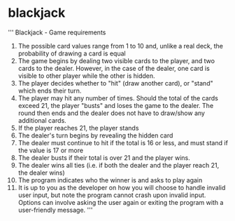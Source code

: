 # blackjack

'''
Blackjack - Game requirements
1.  The possible card values range from 1 to 10 and,
unlike a real deck, the probability of drawing a card is equal
2. The game begins by dealing two visible cards to the player, and two cards to the dealer.
However, in the case of the dealer, one card is visible to other player while the other is hidden.
3.  The player decides whether to "hit" (draw another card), or "stand" which ends their turn.
4.  The player may hit any number of times. Should the total of the cards exceed 21,
the player "busts" and loses the game to the dealer. The round then ends and
the dealer does not have to draw/show any additional cards.
5.  If the player reaches 21, the player stands
6.  The dealer's turn begins by revealing the hidden card
7.  The dealer must continue to hit if the total is 16 or less,
and must stand if the value is 17 or more
8.  The dealer busts if their total is over 21 and the player wins.
9.  The dealer wins all ties (i.e. if both the dealer and the player reach 21, the dealer wins)
10. The program indicates who the winner is and asks to play again
11. It is up to you as the developer on how you will choose to handle invalid
user input, but note the program cannot crash upon invalid input.
Options can involve asking the user again or exiting the program with a user-friendly message.
'''
